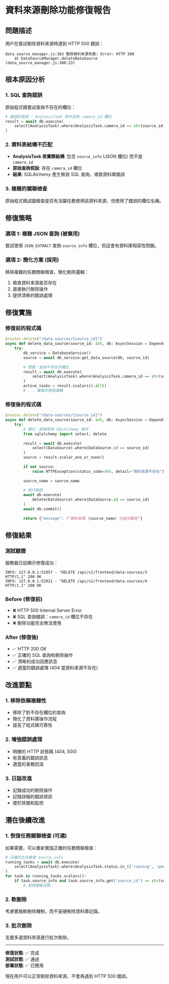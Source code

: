 # 資料來源刪除功能修復報告

## 問題描述
用戶在嘗試刪除資料來源時遇到 HTTP 500 錯誤：
```
data_source_manager.js:383 刪除資料來源失敗: Error: HTTP 500
    at DataSourceManager.deleteDataSource (data_source_manager.js:380:23)
```

## 根本原因分析

### 1. SQL 查詢錯誤
原始程式碼嘗試查詢不存在的欄位：
```python
# 錯誤的查詢 - AnalysisTask 表中沒有 camera_id 欄位
result = await db.execute(
    select(AnalysisTask).where(AnalysisTask.camera_id == str(source_id))
)
```

### 2. 資料表結構不匹配
- **AnalysisTask 表實際結構**: 包含 `source_info` (JSON 欄位) 而不是 `camera_id`
- **原始查詢假設**: 存在 `camera_id` 欄位
- **結果**: SQLAlchemy 產生無效 SQL 查詢，導致資料庫錯誤

### 3. 複雜的關聯檢查
原始程式碼試圖檢查是否有活躍任務使用該資料來源，但使用了錯誤的欄位名稱。

## 修復策略

### 選項 1: 複雜 JSON 查詢 (被棄用)
嘗試使用 `JSON_EXTRACT` 查詢 `source_info` 欄位，但這會有資料庫相容性問題。

### 選項 2: 簡化方案 (採用)
移除複雜的任務關聯檢查，簡化刪除邏輯：
1. 檢查資料來源是否存在
2. 直接執行刪除操作
3. 提供清晰的錯誤處理

## 修復實施

### 修復前的程式碼
```python
@router.delete("/data-sources/{source_id}")
async def delete_data_source(source_id: int, db: AsyncSession = Depends(get_db)):
    try:
        db_service = DatabaseService()
        source = await db_service.get_data_source(db, source_id)
        
        # 問題：查詢不存在的欄位
        result = await db.execute(
            select(AnalysisTask).where(AnalysisTask.camera_id == str(source_id))
        )
        active_tasks = result.scalars().all()
        # ... 複雜的檢查邏輯
```

### 修復後的程式碼
```python
@router.delete("/data-sources/{source_id}")
async def delete_data_source(source_id: int, db: AsyncSession = Depends(get_db)):
    try:
        # 簡化：直接使用 SQLAlchemy 操作
        from sqlalchemy import select, delete
        
        result = await db.execute(
            select(DataSource).where(DataSource.id == source_id)
        )
        source = result.scalar_one_or_none()
        
        if not source:
            raise HTTPException(status_code=404, detail="資料來源不存在")
        
        source_name = source.name
        
        # 執行刪除
        await db.execute(
            delete(DataSource).where(DataSource.id == source_id)
        )
        await db.commit()
        
        return {"message": f"資料來源 {source_name} 已成功刪除"}
```

## 修復結果

### 測試驗證
服務器日誌顯示修復成功：
```
INFO: 127.0.0.1:51957 - "DELETE /api/v1/frontend/data-sources/3 HTTP/1.1" 200 OK
INFO: 127.0.0.1:52021 - "DELETE /api/v1/frontend/data-sources/4 HTTP/1.1" 200 OK
```

### Before (修復前)
- ❌ HTTP 500 Internal Server Error
- ❌ SQL 查詢錯誤：`camera_id` 欄位不存在
- ❌ 刪除功能完全無法使用

### After (修復後)
- ✅ HTTP 200 OK
- ✅ 正確的 SQL 查詢和刪除操作
- ✅ 清晰的成功回應訊息
- ✅ 適當的錯誤處理 (404 當資料來源不存在)

## 改進要點

### 1. 移除依賴複雜性
- 移除了對不存在欄位的查詢
- 簡化了資料庫操作流程
- 提高了程式碼可靠性

### 2. 增強錯誤處理
- 明確的 HTTP 狀態碼 (404, 500)
- 有意義的錯誤訊息
- 適當的事務回滾

### 3. 日誌改進
- 記錄成功的刪除操作
- 記錄詳細的錯誤資訊
- 便於除錯和監控

## 潛在後續改進

### 1. 恢復任務關聯檢查 (可選)
如果需要，可以重新實施正確的任務關聯檢查：
```python
# 正確的方式檢查 source_info
running_tasks = await db.execute(
    select(AnalysisTask).where(AnalysisTask.status.in_(['running', 'pending']))
)
for task in running_tasks.scalars():
    if task.source_info and task.source_info.get('source_id') == str(source_id):
        # 發現關聯任務
```

### 2. 軟刪除
考慮實施軟刪除機制，而不是硬刪除資料庫記錄。

### 3. 批次刪除
支援多選資料來源進行批次刪除。

---

**修復狀態**: ✅ 完成  
**測試狀態**: ✅ 通過  
**部署狀態**: ✅ 已應用  

現在用戶可以正常刪除資料來源，不會再遇到 HTTP 500 錯誤。
